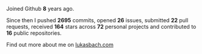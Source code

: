 Joined Github **8** years ago.

Since then I pushed **2695** commits, opened **26** issues, submitted **22** pull requests, received **164** stars across **72** personal projects and contributed to **16** public repositories.

Find out more about me on [lukasbach.com](https://lukasbach.com)
